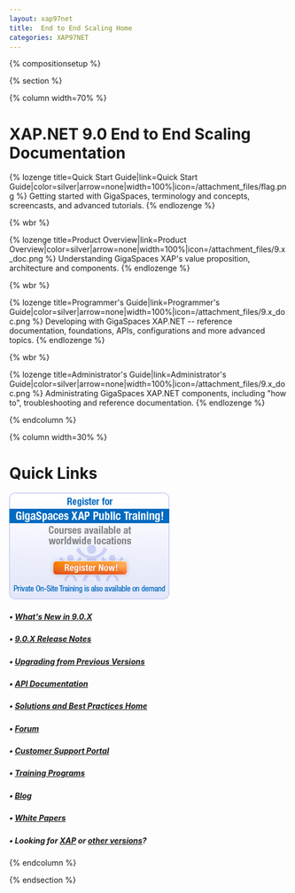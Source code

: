```yaml
---
layout: xap97net
title:  End to End Scaling Home
categories: XAP97NET
---
```


{% compositionsetup %}

{% section %}

{% column width=70% %}

# XAP.NET 9.0 End to End Scaling Documentation

{% lozenge title=Quick Start Guide|link=Quick Start Guide|color=silver|arrow=none|width=100%|icon=/attachment_files/flag.png %}
Getting started with GigaSpaces, terminology and concepts, screencasts, and advanced tutorials.
{% endlozenge %}

{% wbr %}

{% lozenge title=Product Overview|link=Product Overview|color=silver|arrow=none|width=100%|icon=/attachment_files/9.x_doc.png %}
Understanding GigaSpaces XAP's value proposition, architecture and components.
{% endlozenge %}

{% wbr %}

{% lozenge title=Programmer's Guide|link=Programmer's Guide|color=silver|arrow=none|width=100%|icon=/attachment_files/9.x_doc.png %}
Developing with GigaSpaces XAP.NET -- reference documentation, foundations, APIs, configurations and more advanced topics.
{% endlozenge %}

{% wbr %}

{% lozenge title=Administrator's Guide|link=Administrator's Guide|color=silver|arrow=none|width=100%|icon=/attachment_files/9.x_doc.png %}
Administrating GigaSpaces XAP.NET components, including "how to", troubleshooting and reference documentation.
{% endlozenge %}

{% endcolumn %}

{% column width=30% %}

# Quick Links

[![training_banner.png](/attachment_files/training_banner.png)](http://www.gigaspaces.com/content/gigaspaces-training)

##### &bull; [What's New in 9.0.X](http://wiki.gigaspaces.com/wiki/display/RN/What's+New+in+GigaSpaces+9.0.X)

##### &bull; [9.0.X Release Notes](http://wiki.gigaspaces.com/wiki/display/RN/GigaSpaces+XAP+9.0.X+Release+Notes)

##### &bull; [Upgrading from Previous Versions](http://wiki.gigaspaces.com/wiki/display/RN/Upgrading+to+9.0.X)

##### &bull; [API Documentation](http://wiki.gigaspaces.com/wiki/display/API/API+Documentation+Portal)

##### &bull; [Solutions and Best Practices Home](/sbp/index.html)

##### &bull; [Forum](http://forum.openspaces.org/forum.jspa?forumID=175)

##### &bull; [Customer Support Portal](http://www.gigaspaces.com/supportcenter)

##### &bull; [Training Programs](http://www.gigaspaces.com/content/gigaspaces-training)

##### &bull; [Blog](http://blog.gigaspaces.com/)

##### &bull; [White Papers](http://www.gigaspaces.com/os_papers.html)

##### &bull; Looking for **[XAP](http://wiki.gigaspaces.com/wiki/display/XAP95/9.0+Documentation+Home)** or **[other versions](http://wiki.gigaspaces.com/wiki/display/ALL/Choose+a+GigaSpaces+Version)**?

{% endcolumn %}

{% endsection %}
